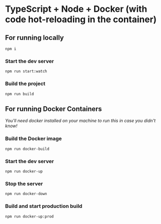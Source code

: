 # TypeScript + Node + Docker (with code hot-reloading in the container)

## For running locally

`npm i`

### Start the dev server

`npm run start:watch`

### Build the project

`npm run build`

## For running Docker Containers

_You'll need docker installed on your machine to run this in case you didn't know!_

### Build the Docker image

`npm run docker-build`

### Start the dev server 

`npm run docker-up`

### Stop the server

`npm run docker-down`

### Build and start production build

`npm run docker-up:prod`

